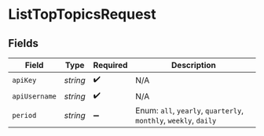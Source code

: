 # ListTopTopicsRequest


## Fields

| Field                                                            | Type                                                             | Required                                                         | Description                                                      |
| ---------------------------------------------------------------- | ---------------------------------------------------------------- | ---------------------------------------------------------------- | ---------------------------------------------------------------- |
| `apiKey`                                                         | *string*                                                         | :heavy_check_mark:                                               | N/A                                                              |
| `apiUsername`                                                    | *string*                                                         | :heavy_check_mark:                                               | N/A                                                              |
| `period`                                                         | *string*                                                         | :heavy_minus_sign:                                               | Enum: `all`, `yearly`, `quarterly`, `monthly`, `weekly`, `daily` |